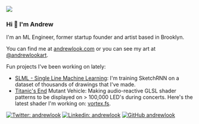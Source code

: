 ![](https://i.ibb.co/XsnhBD4/Screen-Shot-2024-03-09-at-12-26-40-AM.png)

### Hi 👋 I'm Andrew

I'm an ML Engineer, former startup founder and artist based in Brooklyn.

You can find me at [andrewlook.com](https://andrewlook.com/) or you can see my art at [@andrewlookart](https://instagram.com/andrewlookart).

Fun projects I've been working on lately:
- [SLML - Single Line Machine Learning](https://andrewlook.com/projects/slml.html): I'm training SketchRNN on a dataset of thousands of drawings that I've made.
- [Titanic's End](https://github.com/titanicsend/LXStudio-TE) Mutant Vehicle: Making audio-reactive GLSL shader patterns to be displayed on > 100,000 LED's during concerts. Here's the latest shader I'm working on: [vortex.fs](https://github.com/titanicsend/LXStudio-TE/pull/448).

[![Twitter: andrewlook](https://img.shields.io/twitter/follow/andrewlook?style=social)](https://twitter.com/andrewlook)
[![Linkedin: andrewlook](https://img.shields.io/badge/-andrewlook-blue?style=flat-square&logo=Linkedin&logoColor=white&link=https://www.linkedin.com/in/andrewlook/)](https://www.linkedin.com/in/andrewlook/)
[![GitHub andrewlook](https://img.shields.io/github/followers/andrewlook?label=follow&style=social)](https://github.com/andrewlook)



<!--
**andrewlook/andrewlook** is a ✨ _special_ ✨ repository because its `README.md` (this file) appears on your GitHub profile.

Here are some ideas to get you started:

- 🔭 I’m currently working on ...
- 🌱 I’m currently learning ...
- 👯 I’m looking to collaborate on ...
- 🤔 I’m looking for help with ...
- 💬 Ask me about ...
- 📫 How to reach me: ...
- 😄 Pronouns: ...
- ⚡ Fun fact: ...
-->
